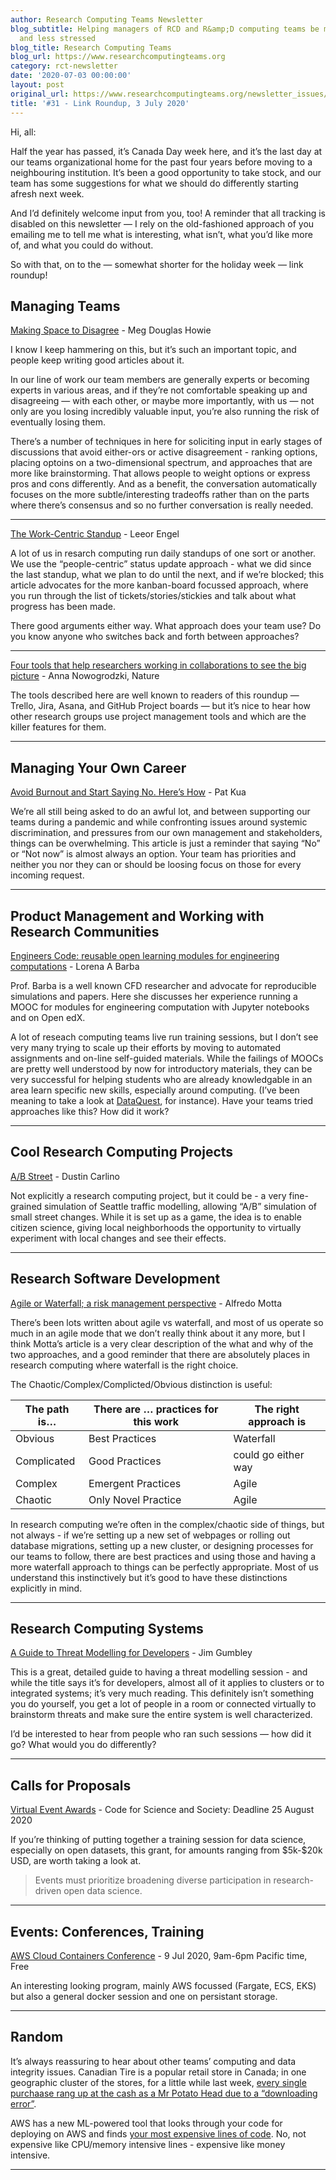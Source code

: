 ```yaml
---
author: Research Computing Teams Newsletter
blog_subtitle: Helping managers of RCD and R&amp;D computing teams be more effective
  and less stressed
blog_title: Research Computing Teams
blog_url: https://www.researchcomputingteams.org
category: rct-newsletter
date: '2020-07-03 00:00:00'
layout: post
original_url: https://www.researchcomputingteams.org/newsletter_issues/0031.html
title: '#31 - Link Roundup, 3 July 2020'
---
```


<p>Hi, all:</p>

<p>Half the year has passed, it’s Canada Day week here, and it’s the last day at our teams organizational home for the past four years before moving to a neighbouring institution.  It’s been a good opportunity to take stock, and our team has some suggestions for what we should do differently starting afresh next week.</p>

<p>And I’d definitely welcome input from you, too!  A reminder that all tracking is disabled on this newsletter — I rely on the old-fashioned approach of you emailing me to tell me what is interesting, what isn’t, what you’d like more of, and what you could do without.</p>

<p>So with that, on to the — somewhat shorter for the holiday week — link roundup!</p>

<h2 id="managing-teams">Managing Teams</h2>

<p><a href="https://medium.com/@HowieMeg/making-space-to-disagree-e8862a3c2cd6">Making Space to Disagree</a> - Meg Douglas Howie</p>

<p>I know I keep hammering on this, but it’s such an important topic, and people keep writing good articles about it.</p>

<p>In our line of work our team members are generally experts or becoming experts in various areas, and if they’re not comfortable speaking up and disagreeing — with each other, or maybe more importantly, with us — not only are you losing incredibly valuable input, you’re also running the risk of eventually losing them.</p>

<p>There’s a number of techniques in here for soliciting input in early stages of discussions that avoid either-ors or active disagreement - ranking options, placing optoins on a two-dimensional spectrum, and approaches that are more like brainstorming.  That allows people to weight options or express pros and cons differently.  And as a benefit, the conversation automatically focuses on the more subtle/interesting tradeoffs rather than on the parts where there’s consensus and so no further conversation is really needed.</p>

<hr />

<p><a href="https://blog.usejournal.com/the-work-centric-standup-cc20205b47ea">The Work-Centric Standup</a> - Leeor Engel</p>

<p>A lot of us in resarch computing run daily standups of one sort or another.  We use the “people-centric” status update approach - what we did since the last standup, what we plan to do until the next, and if we’re blocked; this article advocates for the more kanban-board focussed approach, where you run through the list of tickets/stories/stickies and talk about what progress has been made.</p>

<p>There good arguments either way.  What approach does your team use?  Do you know anyone who switches back and forth between approaches?</p>

<hr />

<p><a href="https://www.nature.com/articles/d41586-020-01918-0?utm_source=Nature+Briefing&amp;utm_campaign=a1a9bf577f-briefing-dy-20200629&amp;utm_medium=email&amp;utm_term=0_c9dfd39373-a1a9bf577f-43729585">Four tools that help researchers working in collaborations to see the big picture</a> - Anna Nowogrodzki, Nature</p>

<p>The tools described here are well known to readers of this roundup — Trello, Jira, Asana, and GitHub Project boards — but it’s nice to hear how other research groups use project management tools and which are the killer features for them.</p>

<hr />

<h2 id="managing-your-own-career">Managing Your Own Career</h2>

<p><a href="https://www.patkua.com/blog/start-saying-no/">Avoid Burnout and Start Saying No. Here’s How</a> - Pat Kua</p>

<p>We’re all still being asked to do an awful lot, and between supporting our teams during a pandemic and while confronting issues around systemic discrimination, and pressures from our own management and stakeholders, things can be overwhelming.  This article is just a reminder that saying “No” or “Not now” is almost always an option.  Your team has priorities and neither you nor they can or should be loosing focus on those for every incoming request.</p>

<hr />
<h2 id="product-management-and-working-with-research-communities">Product Management and Working with Research Communities</h2>

<p><a href="https://arxiv.org/abs/2001.00228">Engineers Code: reusable open learning modules for engineering computations</a> - Lorena A Barba</p>

<p>Prof. Barba is a well known CFD researcher and advocate for reproducible simulations and papers.  Here she discusses her experience running a MOOC for modules for engineering computation with Jupyter notebooks and on Open edX.</p>

<p>A lot of reseach computing teams live run training sessions, but I don’t see very many trying to scale up their efforts by moving to automated assignments and on-line self-guided materials.  While the failings of MOOCs are pretty well understood by now for introductory materials, they can be very successful for helping students who are already knowledgable in an area learn specific new skills, especially around computing.  (I’ve been meaning to take a look at <a href="https://www.dataquest.io">DataQuest</a>, for instance).  Have your teams tried approaches like this?  How did it work?</p>

<hr />
<h2 id="cool-research-computing-projects">Cool Research Computing Projects</h2>

<p><a href="https://github.com/dabreegster/abstreet/#ab-street">A/B Street</a> - Dustin Carlino</p>

<p>Not explicitly a research computing project, but it could be - a very fine-grained simulation of Seattle traffic modelling, allowing “A/B” simulation of small street changes.   While it is set up as a game, the idea is to enable citizen science, giving local neighborhoods the opportunity to virtually experiment with local changes and see their effects.</p>

<hr />
<h2 id="research-software-development">Research Software Development</h2>

<p><a href="http://www.alfredo.motta.name/agile-or-waterfall-a-risk-management-perspective/">Agile or Waterfall; a risk management perspective</a> - Alfredo Motta</p>

<p>There’s been lots written about agile vs waterfall, and most of us operate so much in an agile mode that we don’t really think about it any more, but I think Motta’s article is a very clear description of the what and why of the two approaches, and a good reminder that there are absolutely places in research computing where waterfall is the right choice.</p>

<p>The Chaotic/Complex/Complicted/Obvious distinction is useful:</p>

<table>
  <thead>
    <tr>
      <th>The path is…</th>
      <th>There are … practices for this work</th>
      <th>The right approach is</th>
    </tr>
  </thead>
  <tbody>
    <tr>
      <td>Obvious</td>
      <td>Best Practices</td>
      <td>Waterfall</td>
    </tr>
    <tr>
      <td>Complicated</td>
      <td>Good Practices</td>
      <td>could go either way</td>
    </tr>
    <tr>
      <td>Complex</td>
      <td>Emergent Practices</td>
      <td>Agile</td>
    </tr>
    <tr>
      <td>Chaotic</td>
      <td>Only Novel Practice</td>
      <td>Agile</td>
    </tr>
  </tbody>
</table>

<p>In research computing we’re often in the complex/chaotic side of things, but not always - if we’re setting up a new set of webpages or rolling out database migrations, setting up a new cluster, or designing processes for our teams to follow, there are best practices and using those and having a more waterfall approach to things can be perfectly appropriate.  Most of us understand this instinctively but it’s good to have these distinctions explicitly in mind.</p>

<hr />
<h2 id="research-computing-systems">Research Computing Systems</h2>

<p><a href="https://martinfowler.com/articles/agile-threat-modelling.html?utm_source=programmingdigest&amp;utm_medium=email&amp;utm_campaign=371">A Guide to Threat Modelling for Developers</a> - Jim Gumbley</p>

<p>This is a great, detailed guide to having a threat modelling session - and while the title says it’s for developers, almost all of it applies to clusters or to integrated systems; it’s very much reading.  This definitely isn’t something you do yourself, you get a lot of people in a room or connected virtually to brainstorm threats and make sure the entire system is well characterized.</p>

<p>I’d be interested to hear from people who ran such sessions — how did it go?  What would you do differently?</p>

<hr />
<h2 id="calls-for-proposals">Calls for Proposals</h2>

<p><a href="https://eventfund.codeforscience.org/request-for-proposals/">Virtual Event Awards</a> - Code for Science and Society: Deadline  25 August 2020</p>

<p>If you’re thinking of putting together a training session for data science, especially on open datasets, this grant, for amounts ranging from $5k-$20k USD, are worth taking a look at.</p>

<blockquote>
  <p>Events must prioritize broadening diverse participation in research-driven open data science.</p>
</blockquote>

<hr />
<h2 id="events-conferences-training">Events: Conferences, Training</h2>

<p><a href="https://awscloudcontainersconference.splashthat.com/?sc_channel=sm&amp;sc_campaign=Containers&amp;sc_publisher=TWITTER&amp;sc_country=Global&amp;sc_geo=GLOBAL&amp;sc_outcome=event_registration&amp;trk=AWS_Cloud_Containers_Conference_TWITTER&amp;sc_content=AWS_Launches&amp;sc_category=Amazon+Elastic+Container+Service+for+Kubernetes&amp;linkId=92274298">AWS Cloud Containers Conference</a> - 9 Jul 2020, 9am-6pm Pacific time, Free</p>

<p>An interesting looking program, mainly AWS focussed (Fargate, ECS, EKS) but also a general docker session and one on persistant storage.</p>

<hr />
<h2 id="random">Random</h2>

<p>It’s always reassuring to hear about other teams’ computing and data integrity issues.  Canadian Tire is a popular retail store in Canada; in one geographic cluster of the stores, for a little while last week, <a href="https://www.thestar.com/news/gta/2020/06/30/canadian-tire-says-mr-potato-head-glitch-in-lindsay-was-a-downloading-error.html">every single purchaase rang up at the cash as a Mr Potato Head due to a “downloading error”</a>.</p>

<p>AWS has a new ML-powered tool that looks through your code for deploying on AWS and finds <a href="https://aws.amazon.com/codeguru/">your most expensive lines of code</a>.  No, not expensive like CPU/memory intensive lines - expensive like money intensive.</p>

<hr />